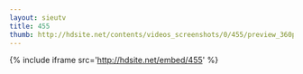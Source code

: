 ```yaml
---
layout: sieutv
title: 455
thumb: http://hdsite.net/contents/videos_screenshots/0/455/preview_360p.mp4.jpg
---
```

{% include iframe src='http://hdsite.net/embed/455' %}
 
